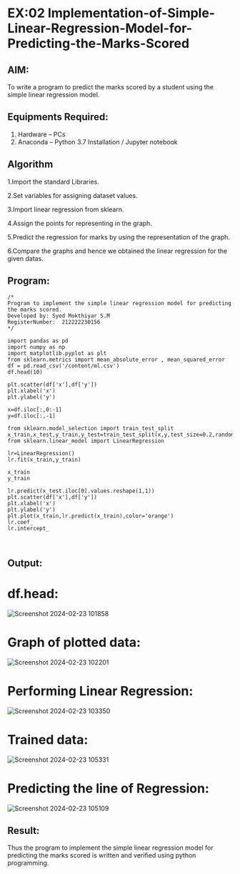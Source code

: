 # EX:02 Implementation-of-Simple-Linear-Regression-Model-for-Predicting-the-Marks-Scored

## AIM:
To write a program to predict the marks scored by a student using the simple linear regression model.

## Equipments Required:
1. Hardware – PCs
2. Anaconda – Python 3.7 Installation / Jupyter notebook

## Algorithm
1.Import the standard Libraries.

2.Set variables for assigning dataset values.

3.Import linear regression from sklearn.

4.Assign the points for representing in the graph.

5.Predict the regression for marks by using the representation of the graph.

6.Compare the graphs and hence we obtained the linear regression for the given datas.

## Program:
```
/*
Program to implement the simple linear regression model for predicting the marks scored.
Developed by: Syed Mokthiyar S.M
RegisterNumber:  212222230156
*/
```
```
import pandas as pd
import numpy as np
import matplotlib.pyplot as plt
from sklearn.metrics import mean_absolute_error , mean_squared_error
df = pd.read_csv('/content/ml.csv')
df.head(10)

plt.scatter(df['x'],df['y'])
plt.xlabel('x')
plt.ylabel('y')

x=df.iloc[:,0:-1]
y=df.iloc[:,-1]

from sklearn.model_selection import train_test_split
x_train,x_test,y_train,y_test=train_test_split(x,y,test_size=0.2,random_state=0)
from sklearn.linear_model import LinearRegression

lr=LinearRegression()
lr.fit(x_train,y_train)

x_train
y_train

lr.predict(x_test.iloc[0].values.reshape(1,1))
plt.scatter(df['x'],df['y'])
plt.xlabel('x')
plt.ylabel('y')
plt.plot(x_train,lr.predict(x_train),color='orange')
lr.coef_
lr.intercept_



```

## Output:
# df.head:
![Screenshot 2024-02-23 101858](https://github.com/syedmokthiyar/Implementation-of-Simple-Linear-Regression-Model-for-Predicting-the-Marks-Scored/assets/118787294/c11dfab9-edd8-432c-87b5-3406c16fb805)
# Graph of plotted data:
![Screenshot 2024-02-23 102201](https://github.com/syedmokthiyar/Implementation-of-Simple-Linear-Regression-Model-for-Predicting-the-Marks-Scored/assets/118787294/4b6f8d9a-ed1e-4b30-930c-cb6454092162)
# Performing Linear Regression:
![Screenshot 2024-02-23 103350](https://github.com/syedmokthiyar/Implementation-of-Simple-Linear-Regression-Model-for-Predicting-the-Marks-Scored/assets/118787294/28dc325e-4427-4d36-969f-9e32016d8a2f)
#  Trained data:
![Screenshot 2024-02-23 105331](https://github.com/syedmokthiyar/Implementation-of-Simple-Linear-Regression-Model-for-Predicting-the-Marks-Scored/assets/118787294/8ae6c37d-d03e-4548-a8a6-8ad70c9910eb)

# Predicting the line of Regression:
![Screenshot 2024-02-23 105109](https://github.com/syedmokthiyar/Implementation-of-Simple-Linear-Regression-Model-for-Predicting-the-Marks-Scored/assets/118787294/5680b391-d747-4b43-a8e0-92507d80df78)

## Result:
Thus the program to implement the simple linear regression model for predicting the marks scored is written and verified using python programming.
